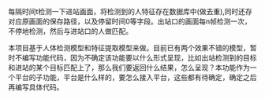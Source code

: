 每隔时间t检测一下进站画面，将检测到的人特征存在数据库中(做去重),同时还存对应原画面的保存路径，以及停留时间0等字段。出站口的画面每n帧检测一次，不停地检测，然后与进站口的人做匹配。 

本项目基于人体检测模型和特征提取模型来做。目前已有两个效果不错的模型，暂时不编写功能代码，因为不确定该功能要以什么形式呈现，比如出站检测到的目标和进站的某个目标匹配上了，那么我们要返回什么结果，怎么呈现？本功能作为一个平台的子功能，平台是什么样的，要怎么接入平台，这些都有待确定，确定之后再编写具体代码。

